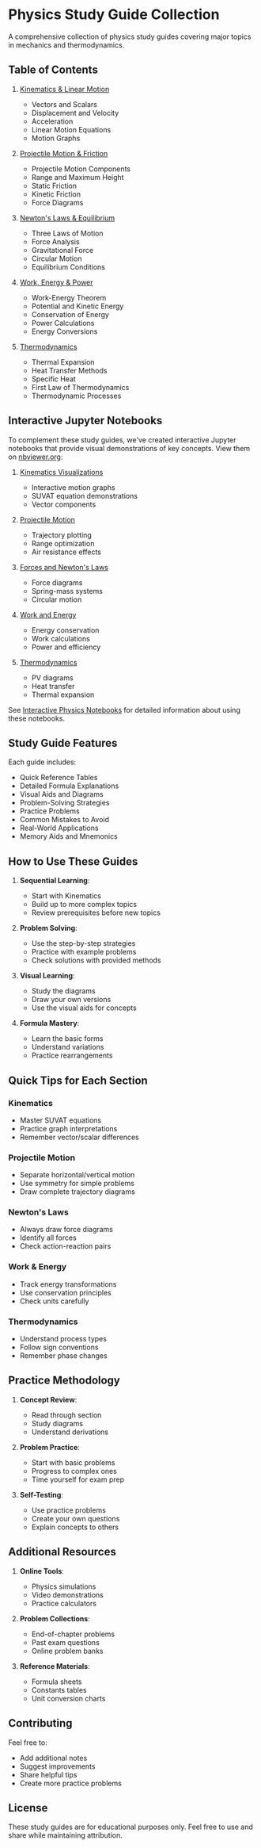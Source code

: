 # Physics Study Guide Collection

A comprehensive collection of physics study guides covering major topics in mechanics and thermodynamics.

## Table of Contents

1. [Kinematics & Linear Motion](kinematics_study_guide.md)

   - Vectors and Scalars
   - Displacement and Velocity
   - Acceleration
   - Linear Motion Equations
   - Motion Graphs

2. [Projectile Motion & Friction](projectile_friction_study_guide.md)

   - Projectile Motion Components
   - Range and Maximum Height
   - Static Friction
   - Kinetic Friction
   - Force Diagrams

3. [Newton's Laws & Equilibrium](newtons_laws_study_guide.md)

   - Three Laws of Motion
   - Force Analysis
   - Gravitational Force
   - Circular Motion
   - Equilibrium Conditions

4. [Work, Energy & Power](work_energy_study_guide.md)

   - Work-Energy Theorem
   - Potential and Kinetic Energy
   - Conservation of Energy
   - Power Calculations
   - Energy Conversions

5. [Thermodynamics](thermodynamics_study_guide.md)
   - Thermal Expansion
   - Heat Transfer Methods
   - Specific Heat
   - First Law of Thermodynamics
   - Thermodynamic Processes

## Interactive Jupyter Notebooks

To complement these study guides, we've created interactive Jupyter notebooks that provide visual demonstrations of key concepts. View them on [nbviewer.org](https://nbviewer.org/):

1. [Kinematics Visualizations](https://nbviewer.org/github/YourUsername/physics-notebooks/blob/main/kinematics.ipynb)

   - Interactive motion graphs
   - SUVAT equation demonstrations
   - Vector components

2. [Projectile Motion](https://nbviewer.org/github/YourUsername/physics-notebooks/blob/main/projectile.ipynb)

   - Trajectory plotting
   - Range optimization
   - Air resistance effects

3. [Forces and Newton's Laws](https://nbviewer.org/github/YourUsername/physics-notebooks/blob/main/forces.ipynb)

   - Force diagrams
   - Spring-mass systems
   - Circular motion

4. [Work and Energy](https://nbviewer.org/github/YourUsername/physics-notebooks/blob/main/energy.ipynb)

   - Energy conservation
   - Work calculations
   - Power and efficiency

5. [Thermodynamics](https://nbviewer.org/github/YourUsername/physics-notebooks/blob/main/thermo.ipynb)
   - PV diagrams
   - Heat transfer
   - Thermal expansion

See [Interactive Physics Notebooks](interactive_physics_notebooks.md) for detailed information about using these notebooks.

## Study Guide Features

Each guide includes:

- Quick Reference Tables
- Detailed Formula Explanations
- Visual Aids and Diagrams
- Problem-Solving Strategies
- Practice Problems
- Common Mistakes to Avoid
- Real-World Applications
- Memory Aids and Mnemonics

## How to Use These Guides

1. **Sequential Learning**:

   - Start with Kinematics
   - Build up to more complex topics
   - Review prerequisites before new topics

2. **Problem Solving**:

   - Use the step-by-step strategies
   - Practice with example problems
   - Check solutions with provided methods

3. **Visual Learning**:

   - Study the diagrams
   - Draw your own versions
   - Use the visual aids for concepts

4. **Formula Mastery**:
   - Learn the basic forms
   - Understand variations
   - Practice rearrangements

## Quick Tips for Each Section

### Kinematics

- Master SUVAT equations
- Practice graph interpretations
- Remember vector/scalar differences

### Projectile Motion

- Separate horizontal/vertical motion
- Use symmetry for simple problems
- Draw complete trajectory diagrams

### Newton's Laws

- Always draw force diagrams
- Identify all forces
- Check action-reaction pairs

### Work & Energy

- Track energy transformations
- Use conservation principles
- Check units carefully

### Thermodynamics

- Understand process types
- Follow sign conventions
- Remember phase changes

## Practice Methodology

1. **Concept Review**:

   - Read through section
   - Study diagrams
   - Understand derivations

2. **Problem Practice**:

   - Start with basic problems
   - Progress to complex ones
   - Time yourself for exam prep

3. **Self-Testing**:
   - Use practice problems
   - Create your own questions
   - Explain concepts to others

## Additional Resources

1. **Online Tools**:

   - Physics simulations
   - Video demonstrations
   - Practice calculators

2. **Problem Collections**:

   - End-of-chapter problems
   - Past exam questions
   - Online problem banks

3. **Reference Materials**:
   - Formula sheets
   - Constants tables
   - Unit conversion charts

## Contributing

Feel free to:

- Add additional notes
- Suggest improvements
- Share helpful tips
- Create more practice problems

## License

These study guides are for educational purposes only. Feel free to use and share while maintaining attribution.
